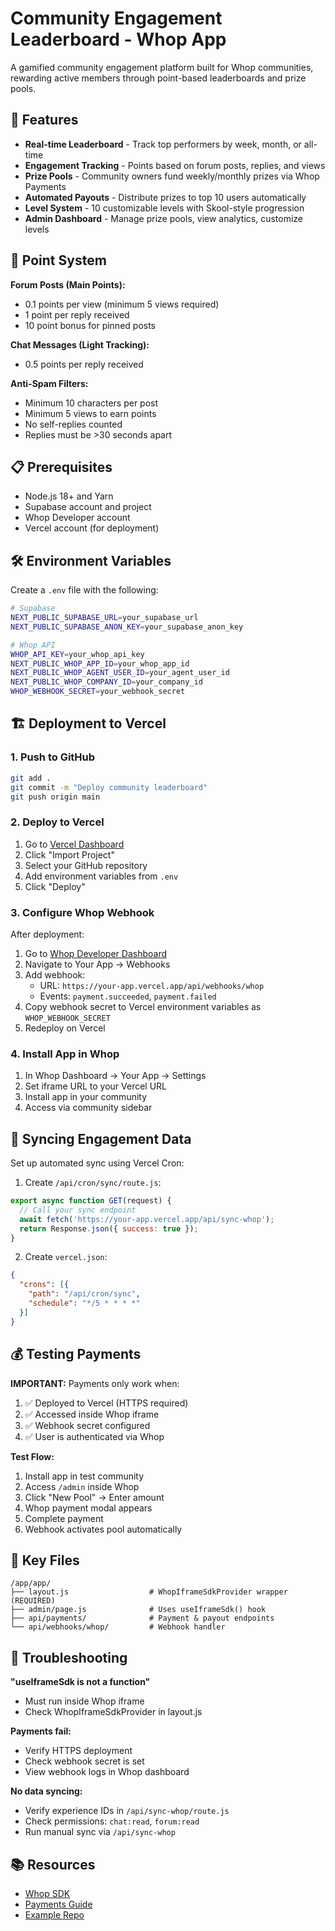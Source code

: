 # Community Engagement Leaderboard - Whop App

A gamified community engagement platform built for Whop communities, rewarding active members through point-based leaderboards and prize pools.

## 🚀 Features

- **Real-time Leaderboard** - Track top performers by week, month, or all-time
- **Engagement Tracking** - Points based on forum posts, replies, and views
- **Prize Pools** - Community owners fund weekly/monthly prizes via Whop Payments
- **Automated Payouts** - Distribute prizes to top 10 users automatically
- **Level System** - 10 customizable levels with Skool-style progression
- **Admin Dashboard** - Manage prize pools, view analytics, customize levels

## 🎯 Point System

**Forum Posts (Main Points):**
- 0.1 points per view (minimum 5 views required)
- 1 point per reply received
- 10 point bonus for pinned posts

**Chat Messages (Light Tracking):**
- 0.5 points per reply received

**Anti-Spam Filters:**
- Minimum 10 characters per post
- Minimum 5 views to earn points
- No self-replies counted
- Replies must be >30 seconds apart

## 📋 Prerequisites

- Node.js 18+ and Yarn
- Supabase account and project
- Whop Developer account
- Vercel account (for deployment)

## 🛠️ Environment Variables

Create a `.env` file with the following:

```bash
# Supabase
NEXT_PUBLIC_SUPABASE_URL=your_supabase_url
NEXT_PUBLIC_SUPABASE_ANON_KEY=your_supabase_anon_key

# Whop API
WHOP_API_KEY=your_whop_api_key
NEXT_PUBLIC_WHOP_APP_ID=your_whop_app_id
NEXT_PUBLIC_WHOP_AGENT_USER_ID=your_agent_user_id
NEXT_PUBLIC_WHOP_COMPANY_ID=your_company_id
WHOP_WEBHOOK_SECRET=your_webhook_secret
```

## 🏗️ Deployment to Vercel

### 1. Push to GitHub

```bash
git add .
git commit -m "Deploy community leaderboard"
git push origin main
```

### 2. Deploy to Vercel

1. Go to [Vercel Dashboard](https://vercel.com)
2. Click "Import Project"
3. Select your GitHub repository
4. Add environment variables from `.env`
5. Click "Deploy"

### 3. Configure Whop Webhook

After deployment:

1. Go to [Whop Developer Dashboard](https://dash.whop.com)
2. Navigate to Your App → Webhooks
3. Add webhook:
   - URL: `https://your-app.vercel.app/api/webhooks/whop`
   - Events: `payment.succeeded`, `payment.failed`
4. Copy webhook secret to Vercel environment variables as `WHOP_WEBHOOK_SECRET`
5. Redeploy on Vercel

### 4. Install App in Whop

1. In Whop Dashboard → Your App → Settings
2. Set iframe URL to your Vercel URL
3. Install app in your community
4. Access via community sidebar

## 🔄 Syncing Engagement Data

Set up automated sync using Vercel Cron:

1. Create `/api/cron/sync/route.js`:
```javascript
export async function GET(request) {
  // Call your sync endpoint
  await fetch('https://your-app.vercel.app/api/sync-whop');
  return Response.json({ success: true });
}
```

2. Create `vercel.json`:
```json
{
  "crons": [{
    "path": "/api/cron/sync",
    "schedule": "*/5 * * * *"
  }]
}
```

## 💰 Testing Payments

**IMPORTANT:** Payments only work when:
1. ✅ Deployed to Vercel (HTTPS required)
2. ✅ Accessed inside Whop iframe
3. ✅ Webhook secret configured
4. ✅ User is authenticated via Whop

**Test Flow:**
1. Install app in test community
2. Access `/admin` inside Whop
3. Click "New Pool" → Enter amount
4. Whop payment modal appears
5. Complete payment
6. Webhook activates pool automatically

## 📁 Key Files

```
/app/app/
├── layout.js                  # WhopIframeSdkProvider wrapper (REQUIRED)
├── admin/page.js              # Uses useIframeSdk() hook
├── api/payments/              # Payment & payout endpoints
└── api/webhooks/whop/         # Webhook handler
```

## 🔧 Troubleshooting

**"useIframeSdk is not a function"**
- Must run inside Whop iframe
- Check WhopIframeSdkProvider in layout.js

**Payments fail:**
- Verify HTTPS deployment
- Check webhook secret is set
- View webhook logs in Whop dashboard

**No data syncing:**
- Verify experience IDs in `/api/sync-whop/route.js`
- Check permissions: `chat:read`, `forum:read`
- Run manual sync via `/api/sync-whop`

## 📚 Resources

- [Whop SDK](https://docs.whop.com/sdk)
- [Payments Guide](https://docs.whop.com/apps/features/payments)
- [Example Repo](https://github.com/whopio/whop-app-call-it)
